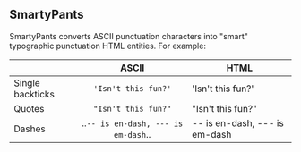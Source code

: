 ## SmartyPants

SmartyPants converts ASCII punctuation characters into "smart" typographic punctuation HTML entities. For example:

|                |ASCII                          |HTML                         |
|----------------|:-------------------------------:|-----------------------------|
|Single backticks|`'Isn't this fun?'`            |'Isn't this fun?'            |
|Quotes          |`"Isn't this fun?"`          |"Isn't this fun?"            |
|Dashes          |..`-- is en-dash, --- is em-dash`..|-- is en-dash, --- is em-dash|
